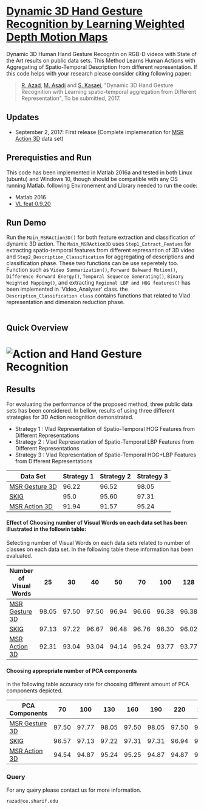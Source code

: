 # [Dynamic 3D Hand Gesture Recognition by Learning Weighted Depth Motion Maps](https://github.com/rezazad68/Dynamic-3D-Action-Recognition-on-RGB-D-Videos/blob/master/Dynamic%203D%20Hand%20Gesture%20Recognition%20with%20Learning%20Spatio-Temporal%20Aggregation%20from%20Different%20Representation.pdf)


Dynamic 3D Human Hand Gesture Recogntin on RGB-D videos with State of the Art results on public data sets. This Method Learns Human Actions with Aggregating of Spatio-Temporal Description from different representation. If this code helps with your research please consider citing following paper:
</br>
> [R. Azad](https://rezazad.000webhostapp.com/), [M. Asadi](http://ipl.ce.sharif.edu/members.html) and [S. Kasaei](http://sharif.edu/~skasaei/), "Dynamic 3D Hand Gesture Recognition with Learning spatio-temporal aggregation from Different Representation", To be submitted, 2017.
## Updates
- September 2, 2017: First release (Complete implemenation for [MSR Action 3D](http://www.uow.edu.au/~wanqing/#MSRAction3DDatasets) data set)
## Prerequisties and Run
This code has been implemented in Matlab 2016a and tested in both Linux (ubuntu) and Windows 10, though should be compatible with any OS running Matlab. following Environement and Library needed to run the code:
- Matlab 2016
- [VL feat 0.9.20](http://www.vlfeat.org/)
## Run Demo
Run the `Main_MSRAction3D()` for both feature extraction and classification of dynamic 3D action. The `Main_MSRAction3D` uses `Step1_Extract_Featues` for extracting spatio-temporal features from different represantion of 3D video and `Step2_Description_Classification` for aggregating of descriptions and classification phase. These two functions can be use seperetely too. Function such as `Video Summarization()`, `Forward Bakward Motion()`, `Difference Forward Energy()`, `Temporal Sequence Generating()`, `Binary Weighted Mapping()`, and extracting `Regional LBP and HOG features()` has been implemented in 'Video_Analyser' class. the `Description_Classification class` contains functions that related to Vlad representation and dimension reduction phase.    
</br>
## Quick Overview
![Action and Hand Gesture Recognition](https://user-images.githubusercontent.com/20574689/29744825-1f43af08-8ac2-11e7-894e-2cb1b316185a.png)
=========
## Results
For evaluating the performance of the proposed method, three public data sets has been considered. In bellow, results of using three different strategies for 3D Action recognition demonstrated.
</br>
- Strategy 1 : Vlad Representation of Spatio-Temporal HOG Features from Different Representations
- Strategy 2 : Vlad Representation of Spatio-Temporal LBP Features from Different Representations 
- Strategy 3 : Vlad Representation of Spatio-Temporal HOG+LBP Features from Different Representations 

Data Set| Strategy 1 | Strategy 2| Strategy 3
------------ | -------------|----|----
[MSR Gesture 3D](http://www.uow.edu.au/~wanqing/#MSRAction3DDatasets) | 96.22| 96.52|98.05
[SKIG](http://lshao.staff.shef.ac.uk/data/SheffieldKinectGesture.htm) | 95.0|95.60|97.31
[MSR Action 3D](http://www.uow.edu.au/~wanqing/#MSRAction3DDatasets)|91.94|91.57|95.24

#### Effect of Choosing number of Visual Words on each data set has been illustrated in the followin table:
Selecting number of Visual Words on each data sets related to number of classes on each data set. In the following table these information has been evaluated. </br>

Number of Visual Words|25|30|40|50|70|100|128
---|---|---|---|---|---|---|---
[MSR Gesture 3D](http://www.uow.edu.au/~wanqing/#MSRAction3DDatasets) |98.05|97.50|97.50|96.94|96.66|96.38|96.38
[SKIG](http://lshao.staff.shef.ac.uk/data/SheffieldKinectGesture.htm) |97.13|97.22|96.67|96.48|96.76|96.30|96.02
[MSR Action 3D](http://www.uow.edu.au/~wanqing/#MSRAction3DDatasets) |92.31|93.04|93.04|94.14|95.24|93.77|93.77



#### Choosing appropriate number of PCA components
in the following table accuracy rate for choosing different amount of PCA components depicted. </br>

PCA Components|70|100|130|160|190|220|250
---|---|---|---|---|---|---|---
[MSR Gesture 3D](http://www.uow.edu.au/~wanqing/#MSRAction3DDatasets) |97.50|97.77|98.05|97.50|98.05|97.50|97.50
[SKIG](http://lshao.staff.shef.ac.uk/data/SheffieldKinectGesture.htm) |96.57|97.13|97.22|97.31|97.31|96.94|97.31
[MSR Action 3D](http://www.uow.edu.au/~wanqing/#MSRAction3DDatasets) |94.54|94.87|95.24|95.25|94.87|94.87|94.87

### Query
For any query please contact us for more information.

```python
razad@ce.sharif.edu

```
